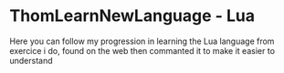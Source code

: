 # ThomLearnNewLanguage - Lua
Here you can follow my progression in learning the Lua language from exercice i do, found on the web then commanted it to make it easier to understand